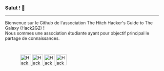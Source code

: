 ### Salut ! 👋
---

Bienvenue sur le Github de l'association The Hitch Hacker's Guide to The Galaxy (Hack2G2) !<br> Nous sommes une association étudiante ayant pour objectif principal le partage de connaissances.

<br>

<p style="margin-left: 10%;">
<a href="https://twitter.com/Hack2G2">
  <img alt="Hack2G2 Twitter" width="35px" src="https://image.flaticon.com/icons/svg/2111/2111703.svg" />
</a>
<a href="https://fr.linkedin.com/company/hack2g2">
  <img alt="Hack2G2 Linkedin" width="35px" src="https://image.flaticon.com/icons/svg/2111/2111465.svg" />
</a>
<a href="https://www.facebook.com/Hack2G2">
  <img alt="Hack2G2 Facebook" width="35px" src="https://image.flaticon.com/icons/svg/2111/2111342.svg" />
<a href="https://www.youtube.com/Hack2G2">
  <img alt="Hack2G2 Youtube" width="35px" src="https://image.flaticon.com/icons/png/512/1383/1383260.png" />
</a>
</p>
